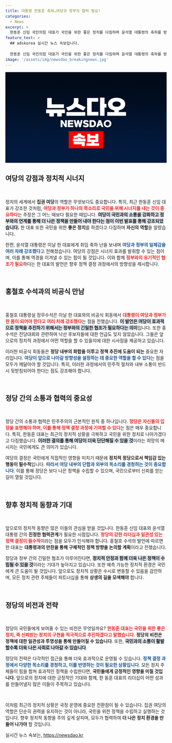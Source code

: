 ```yaml
---
title: 대통령 한동훈 축하…여당과 정부의 협력 필요!
categories:
  - News
excerpt: >
  한동훈 신임 국민의힘 대표가 국민을 위한 좋은 정치를 다짐하며 윤석열 대통령의 축하를 받았다. 여당과 정부의 시너지를 강조하며 역경을 딛고 나아가겠다는 의지를 보인 한 대표의 발언이 주목받고 있다.
feature_text: >
  ## adskorea 실시간 뉴스 속보입니다.

  한동훈 신임 국민의힘 대표가 국민을 위한 좋은 정치를 다짐하며 윤석열 대통령의 축하를 받았다. 여당과 정부의 시너지를 강조하며 역경을 딛고 나아가겠다는 의지를 보인 한 대표의 발언이 주목받고 있다.
image: '/assets/img/newsdao_breakingnews.jpg'
---
```


<p><img src="/assets/img/newsdao_breakingnews.jpg" alt="adskorea 속보" /></p>

<h2 data-ke-size="size26">여당의 강점과 정치적 시너지</h2>

<p data-ke-size="size16">&nbsp;</p>

<p>정치의 세계에서 <strong>집권 여당</strong>의 역할은 무엇보다도 중요합니다. 특히, 최근 한동훈 신임 대표가 강조한 것처럼, <b><span style="color: #ee2323;">여당과 정부가 하나의 목소리로 국민을 위해 시너지를 내는 것이 중요하다</span></b>는 주장은 그 어느 때보다 필요한 때입니다. <b><span style="background-color: #21538527;">여당이 국민과의 소통을 강화하고 정부와의 연계를 통해 더 나은 정책을 만들어 내야 한다는 점이 이번 발표를 통해 강조되었습니다.</span></b> 한 대표 또한 국민을 위한 <strong>좋은 정치</strong>를 하겠다고 다짐하며 <strong>자신의 역할</strong>을 알렸습니다.</p>

<p>한편, 윤석열 대통령은 이날 한 대표에게 취임 축하 난을 보내며 <b><span style="color: #1a5490;">여당과 정부의 일체감을 여러 차례 강조했다</span></b>고 전해졌습니다. 여당의 강점은 시너지 효과를 발휘할 수 있는 점이며, 이를 통해 역경을 이겨낼 수 있는 힘이 될 것입니다. 이와 함께 <b><span style="color: #ee2323;">정부와의 유기적인 협조가 필요</span></b>하다는 한 대표의 발언은 향후 정책 결정 과정에서의 방향성을 제시합니다.</p>

<p data-ke-size="size16">&nbsp;</p>

<h2 data-ke-size="size26">홍철호 수석과의 비공식 만남</h2>

<p data-ke-size="size16">&nbsp;</p>

<p>홍철호 대통령실 정무수석은 이날 한 대표와의 비공식 회동에서 <b><span style="color: #ee2323;">대통령이 여당과 정부가 한 몸이 되어야 한다고 여러 차례 강조했다</span></b>는 점을 전했습니다. <b><span style="background-color: #21538527;">이 발언은 여당이 효과적으로 정책을 추진하기 위해서는 정부와의 긴밀한 협조가 필요하다는 의미</span></b>입니다. 또한 홍 수석은 전당대회와 관련하여 낙선 후보자들에 대한 언급도 잊지 않았습니다. 그들은 앞으로의 정치적 과정에서 어떤 역할을 할 수 있을지에 대한 시사점을 제공하고 있습니다.</p>

<p>이러한 비공식 회동들은 <strong>정당 내부의 화합을 이루고 정책 추진에 도움이 되는</strong> 중요한 자리입니다. <b><span style="color: #1a5490;">여당이 앞으로 나아갈 방향성을 설정하는 데 중요한 역할을 할 수 있다</span></b>는 점을 모두가 깨달아야 할 것입니다. 특히, 이러한 과정에서의 민주적 절차와 내부 소통이 반드시 뒷받침되어야 한다는 점도 강조해야 합니다.</p>

<p data-ke-size="size16">&nbsp;</p>

<h2 data-ke-size="size26">정당 간의 소통과 협력의 중요성</h2>

<p data-ke-size="size16">&nbsp;</p>

<p>정당 간의 소통과 협력은 민주주의의 근본적인 원칙 중 하나입니다. <b><span style="color: #ee2323;">정당은 자신들의 입장을 표명해야 하며, 이를 통해 정책 결정 과정에 기여할 수 있다</span></b>는 점은 매우 중요합니다. 특히, 한동훈 대표는 최근의 정치적 상황을 극복하고 국민을 위한 정치로 나아가겠다고 다짐했습니다. <b><span style="background-color: #21538527;">이러한 결의를 통해 여당이 더욱 단단해질 수 있을 것</span></b>이라는 희망의 메시지는 국민에게도 큰 의미가 있습니다.</p>

<p>여당의 결정은 국민에게 직접적인 영향을 미치기 때문에 <strong>정치적 정당으로서 책임감 있는 행동이 필수적</strong>입니다. <b><span style="color: #1a5490;">따라서 여당 내부의 단합과 외부의 목소리를 경청하는 것이 중요합니다</span></b>. 이를 통해 정당은 보다 나은 정책을 수립할 수 있으며, 국민으로부터 신뢰를 얻는 길이 열릴 것입니다.</p>

<p data-ke-size="size16">&nbsp;</p>

<h2 data-ke-size="size26">향후 정치적 동향과 기대</h2>

<p data-ke-size="size16">&nbsp;</p>

<p>앞으로의 정치적 동향은 많은 이들의 관심을 받을 것입니다. 한동훈 신임 대표와 윤석열 대통령 간의 <strong>진정한 협력관계</strong>가 필요한 시점입니다. <b><span style="color: #ee2323;">정당의 강한 리더십과 일관성 있는 정책 결정이 필수적</span></b>이라는 점을 모두가 인식해야 합니다. 홍철호 수석의 발언에 따르면 한 대표는 <strong>대통령과의 만찬을 통해 구체적인 정책 방향을 논의할 계획</strong>이라고 전했습니다.</p>

<p>정당과 정부 간의 긴밀한 협조가 이루어진다면, <b><span style="background-color: #21538527;">정치적 안정과 함께 더욱 나은 정책이 수립될 수 있을 것</span></b>이라는 기대가 높아지고 있습니다. 또한 예측 가능한 정치적 환경은 국민에게 큰 도움이 될 것입니다. 앞으로도 정치적 상황은 수시로 변동할 수 있음을 감안하며, 모든 정치 관련 주체들이 파트너십을 통해 <strong>상생의 길을 모색해야</strong> 합니다.</p>

<p data-ke-size="size16">&nbsp;</p>

<h2 data-ke-size="size26">정당의 비전과 전략</h2>

<p data-ke-size="size16">&nbsp;</p>

<p>정당이 국민들에게 보여줄 수 있는 비전은 무엇일까요? <b><span style="color: #ee2323;">한동훈 대표는 국민을 위한 좋은 정치, 즉 신뢰받는 정치의 구현을 적극적으로 추진하겠다고 말했습니다</span></b>. <strong>정당의 비전은 정책에 대한 일관성과 투명성을 통해 만들어질 수 있습니다</strong>. 또한, <b><span style="background-color: #21538527;">국민과의 소통이 활발할수록 더욱 나은 사회로 나아갈 수 있습니다</span></b>.</p>

<p>정당의 전략은 다각적인 접근을 통해 더욱 효과적으로 운영될 수 있습니다. <b><span style="color: #1a5490;">정책 결정 과정에서 다양한 목소리를 경청하고, 이를 반영하는 것이 필요한 상황입니다</span></b>. 모든 정치 주체들이 힘을 합쳐 효과적인 정책을 수립한다면, <strong>국민들에게 긍정적인 영향을 미칠 것입니다</strong>. 앞으로의 정치에 대한 긍정적인 기대와 함께, 한 동훈 대표의 리더십이 어떤 성과를 만들어낼지 많은 이들이 주목하고 있습니다.</p>

<p data-ke-size="size16">&nbsp;</p>

<p>이처럼 최근의 정치적 상황은 국정 운영에 중요한 전환점이 될 수 있습니다. 집권 여당의 역할은 단순히 권력을 유지하는 것이 아니라, 국민을 위한 정책을 수립하고 실행하는 것입니다. 향후 정치적 동향을 주의 깊게 살피며, 모두가 협력하여 <strong>더 나은 정치 환경을 만들어 나가야</strong> 할 것입니다.</p>
실시간 뉴스 속보는, <a href="https://newsdao.kr" rel="dofollow">https://newsdao.kr</a>



